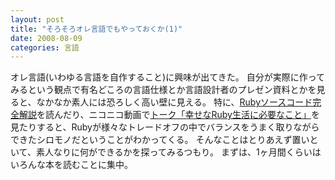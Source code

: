 ```yaml
---
layout: post
title: "そろそろオレ言語でもやっておくか(1)"
date: 2008-08-09
categories: 言語
---
```

オレ言語(いわゆる言語を自作すること)に興味が出てきた。
自分が実際に作ってみるという観点で有名どころの言語仕様とか言語設計者のプレゼン資料とかを見ると、なかなか素人には恐ろしく高い壁に見える。
特に、[Rubyソースコード完全解説](http://i.loveruby.net/ja/rhg/book/)を読んだり、ニコニコ動画で[トーク「幸せなRuby生活に必要なこと」](http://www.nicovideo.jp/watch/sm4060321)を見たりすると、Rubyが様々なトレードオフの中でバランスをうまく取りながらできたシロモノだということがわかってくる。
そんなことはとりあえず置いといて、素人なりに何ができるかを探ってみるつもり。
まずは、1ヶ月間くらいはいろんな本を読むことに集中。
